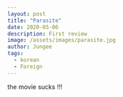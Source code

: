 ```yaml
---
layout: post
title: "Parasite"
date: 2020-05-06
description: First review
image: /assets/images/parasite.jpg
author: Jungee
tags:
  - korean
  - Foreign
---
```


the movie sucks !!!